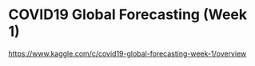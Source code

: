 # COVID19 Global Forecasting (Week 1)

https://www.kaggle.com/c/covid19-global-forecasting-week-1/overview